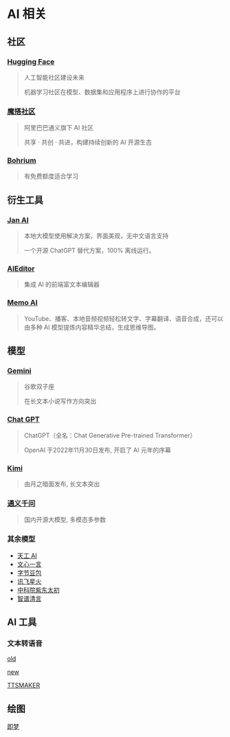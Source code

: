 # AI 相关

## 社区

### [Hugging Face](https://huggingface.co/)

> 人工智能社区建设未来
>
> 机器学习社区在模型、数据集和应用程序上进行协作的平台



### [魔搭社区](https://www.modelscope.cn/home)

> 阿里巴巴通义旗下 AI 社区
>
> 共享 · 共创 · 共进，构建持续创新的 AI 开源生态



### [Bohrium](https://bohrium.dp.tech)

> 有免费额度适合学习



## 衍生工具

### [Jan AI](https://pic.netbian.com/)

> 本地大模型使用解决方案，界面美观，无中文语言支持
>
> 一个开源 ChatGPT 替代方案，100% 离线运行。



### [AIEditor](https://aieditor.dev/)

> 集成 AI 的前端富文本编辑器



### [Memo AI](https://memo.ac/zh/)

> YouTube、播客、本地音频视频轻松转文字、字幕翻译、语音合成，还可以由多种 AI 模型提炼内容精华总结，生成思维导图。



## 模型

### [Gemini](https://gemini.google.com/prompt)

> 谷歌双子座
>
> 在长文本小说写作方向突出



### [Chat GPT](https://chatgpt.com/)

> ChatGPT（全名：Chat Generative Pre-trained Transformer）
>
> OpenAI 于2022年11月30日发布, 开启了 AI 元年的序幕



### [Kimi](https://kimi.moonshot.cn/)

> 由月之暗面发布, 长文本突出



### [通义千问](https://tongyi.aliyun.com/qianwen)

> 国内开源大模型, 多模态多参数



### 其余模型

- [天工 AI](https://www.tiangong.cn/music)
- [文心一言](https://yiyan.baidu.com/welcome)
- [字节豆包](https://www.doubao.com/chat/)
- [讯飞星火](https://xinghuo.xfyun.cn/desk)
- [中科院紫东太初](https://taichu-web.ia.ac.cn/#/chat)
- [智谱清言](https://www.chatglm.cn/main/detail)



## AI 工具

### 文本转语音

[old](https://old.ttson.cn/)

[new](https://www.ttson.cn/)

[TTSMAKER](https://ttsmaker.cn/)



## 绘图

[即梦](https://jimeng.jianying.com/ai-tool/home)